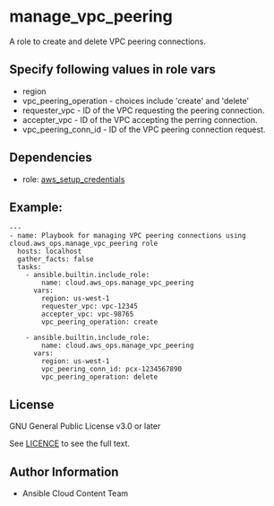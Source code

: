 # manage_vpc_peering

A role to create and delete VPC peering connections.

## Specify following values in role vars
- region
- vpc_peering_operation - choices include 'create' and 'delete'
- requester_vpc - ID of the VPC requesting the peering connection.
- accepter_vpc - ID of the VPC accepting the perring connection.
- vpc_peering_conn_id - ID of the VPC peering connection request.

Dependencies
------------

- role: [aws_setup_credentials](../aws_setup_credentials/README.md)

## Example:
```
---
- name: Playbook for managing VPC peering connections using cloud.aws_ops.manage_vpc_peering role
  hosts: localhost
  gather_facts: false
  tasks:
    - ansible.builtin.include_role:
        name: cloud.aws_ops.manage_vpc_peering
      vars:
        region: us-west-1
        requester_vpc: vpc-12345
        accepter_vpc: vpc-98765
        vpc_peering_operation: create

    - ansible.builtin.include_role:
        name: cloud.aws_ops.manage_vpc_peering
      vars:
        region: us-west-1
        vpc_peering_conn_id: pcx-1234567890
        vpc_peering_operation: delete
```

License
-------

GNU General Public License v3.0 or later

See [LICENCE](https://github.com/ansible-collections/cloud.aws_ops/blob/main/LICENSE) to see the full text.

Author Information
------------------

- Ansible Cloud Content Team